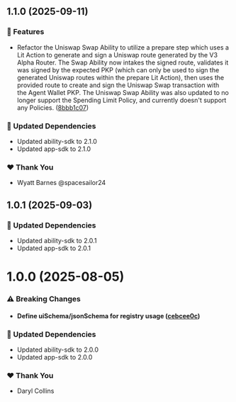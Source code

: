 ## 1.1.0 (2025-09-11)

### 🚀 Features

- Refactor the Uniswap Swap Ability to utilize a prepare step which uses a Lit Action to generate and sign a Uniswap route generated by the V3 Alpha Router. The Swap Ability now intakes the signed route, validates it was signed by the expected PKP (which can only be used to sign the generated Uniswap routes within the prepare Lit Action), then uses the provided route to create and sign the Uniswap Swap transaction with the Agent Wallet PKP. The Uniswap Swap Ability was also updated to no longer support the Spending Limit Policy, and currently doesn't support any Policies. ([8bbb1c07](https://github.com/LIT-Protocol/Vincent/commit/8bbb1c07))

### 🧱 Updated Dependencies

- Updated ability-sdk to 2.1.0
- Updated app-sdk to 2.1.0

### ❤️ Thank You

- Wyatt Barnes @spacesailor24

## 1.0.1 (2025-09-03)

### 🧱 Updated Dependencies

- Updated ability-sdk to 2.0.1
- Updated app-sdk to 2.0.1

# 1.0.0 (2025-08-05)

### ⚠️ Breaking Changes

- #### Define uiSchema/jsonSchema for registry usage ([cebcee0c](https://github.com/LIT-Protocol/Vincent/commit/cebcee0c))

### 🧱 Updated Dependencies

- Updated ability-sdk to 2.0.0
- Updated app-sdk to 2.0.0

### ❤️ Thank You

- Daryl Collins
